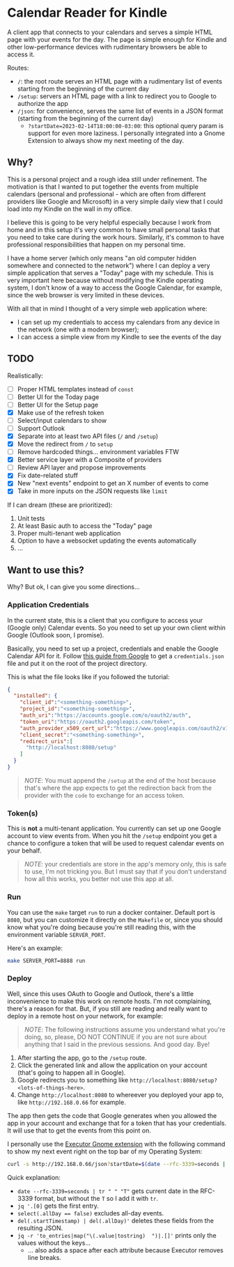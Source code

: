 # Calendar Reader for Kindle

A client app that connects to your calendars and serves a simple HTML page with your events for the day. The
page is simple enough for Kindle and other low-performance devices with rudimentary browsers be able to access it.

Routes:

- `/`: the root route serves an HTML page with a rudimentary list of events starting from the beginning of the current day
- `/setup`: servers an HTML page with a link to redirect you to Google to authorize the app
- `/json`: for convenience, serves the same list of events in a JSON format (starting from the beginning of the current day)
  - `?startDate=2023-02-14T18:00:00-03:00`: this optional query param is support for even more laziness. I personally integrated into a Gnome Extension to always show my next meeting of the day.

## Why?

This is a personal project and a rough idea still under refinement. The motivation is that I wanted to put together 
the events from multiple calendars (personal and professional - which are often from different providers like Google 
and Microsoft) in a very simple daily view that I could load into my Kindle on the wall in my office.

I believe this is going to be very helpful especially because I work from home and in this setup it's very common to 
have small personal tasks that you need to take care during the work hours. Similarly, it's common to have professional
responsibilities that happen on my personal time.

I have a home server (which only means "an old computer hidden somewhere and connected to the network") where I can
deploy a very simple application that serves a "Today" page with my schedule. This is very important here because 
without modifying the Kindle operating system, I don't know of a way to access the Google Calendar, for example, since
the web browser is very limited in these devices.

With all that in mind I thought of a very simple web application where:

- I can set up my credentials to access my calendars from any device in the network (one with a modern browser);
- I can access a simple view from my Kindle to see the events of the day

## TODO

Realistically:

- [ ] Proper HTML templates instead of `const`
- [ ] Better UI for the Today page
- [ ] Better UI for the Setup page
- [X] Make use of the refresh token
- [ ] Select/input calendars to show
- [ ] Support Outlook
- [X] Separate into at least two API files (`/` and `/setup`)
- [X] Move the redirect from `/` to `setup`
- [ ] Remove hardcoded things... environment variables FTW
- [X] Better service layer with a Composite of providers
- [ ] Review API layer and propose improvements
- [X] Fix date-related stuff
- [X] New "next events" endpoint to get an X number of events to come
- [X] Take in more inputs on the JSON requests like `limit`

If I can dream (these are prioritized):

1. Unit tests
2. At least Basic auth to access the "Today" page
3. Proper multi-tenant web application
4. Option to have a websocket updating the events automatically
5. ...

## Want to  use this?

Why? But ok, I can give you some directions...

### Application Credentials

In the current state, this is a client that you configure to access your (Google only) Calendar events. So you need to 
set up your own client within Google (Outlook soon, I promise).

Basically, you need to set up a project, credentials and enable the Google Calendar API for it. Follow [this guide from
Google](https://developers.google.com/calendar/api/quickstart/go) to get a `credentials.json` file and put it on the 
root of the project directory.

This is what the file looks like if you followed the tutorial:

```json
{
  "installed": {
    "client_id":"<something-something>",
    "project_id":"<something-something>",
    "auth_uri":"https://accounts.google.com/o/oauth2/auth",
    "token_uri":"https://oauth2.googleapis.com/token",
    "auth_provider_x509_cert_url":"https://www.googleapis.com/oauth2/v1/certs",
    "client_secret":"<something-something>",
    "redirect_uris":[
      "http://localhost:8080/setup"
    ]
  }
}
```

>_NOTE_: You must append the `/setup` at the end of the host because that's where the app expects to get the 
> redirection back from the provider with the `code` to exchange for an access token.

### Token(s)

This is **not** a multi-tenant application. You currently can set up one Google account to view events from. When you 
hit the `/setup` endpoint you get a chance to configure a token that will be used to request calendar events on your 
behalf.

> _NOTE_: your credentials are store in the app's memory only, this is safe to use, I'm not tricking you. But I must 
> say that if you don't understand how all this works, you better not use this app at all.  

### Run

You can use the `make` target `run` to run a docker container. Default port is `8080`, but you can customize it
directly on the `Makefile` or, since you should know what you're doing because you're still reading this, with the 
environment variable `SERVER_PORT`.

Here's an example:

```bash
make SERVER_PORT=8888 run
```

### Deploy

Well, since this uses OAuth to Google and Outlook, there's a little inconvenience to make this work on remote hosts. 
I'm not complaining, there's a reason for that. But, if you still are reading and really want to deploy in a remote host
on your network, for example:

>_NOTE_: The following instructions assume you understand what you're doing, so, please, DO NOT CONTINUE if you are not
> sure about anything that I said in the previous sessions. And good day. Bye!

1. After starting the app, go to the `/setup` route.
2. Click the generated link and allow the application on your account (that's going to happen all in Google).
3. Google redirects you to something like `http://localhost:8080/setup?<lots-of-things-here>`.
4. Change `http://localhost:8080` to whereever you deployed your app to, like `http://192.168.0.66` for example.

The app then gets the code that Google generates when you allowed the app in your account and exchange that for a token
that has your credentials. It will use that to get the events from this point on.

I personally use the [Executor Gnome extension](https://extensions.gnome.org/extension/2932/executor/) with the 
following command to show my next event right on the top bar of my Operating System:

```bash
curl -s http://192.168.0.66/json?startDate=$(date --rfc-3339=seconds | tr " " "T") | jq '.[0] | select(.allDay == false) | del(.startTimestamp) | del(.allDay)' | jq -r 'to_entries|map("\(.value|tostring)  ")|.[]'
```

Quick explanation:

- `date --rfc-3339=seconds | tr " " "T"` gets current date in the RFC-3339 format, but without the `T` so I add it with `tr`.
- `jq '.[0]` gets the first entry.
- `select(.allDay == false)` excludes all-day events. 
- `del(.startTimestamp) | del(.allDay)'` deletes these fields from the resulting JSON.
- `jq -r 'to_entries|map("\(.value|tostring)  ")|.[]'` prints only the values without the keys...
  - ... also adds a space after each attribute because Executor removes line breaks.
